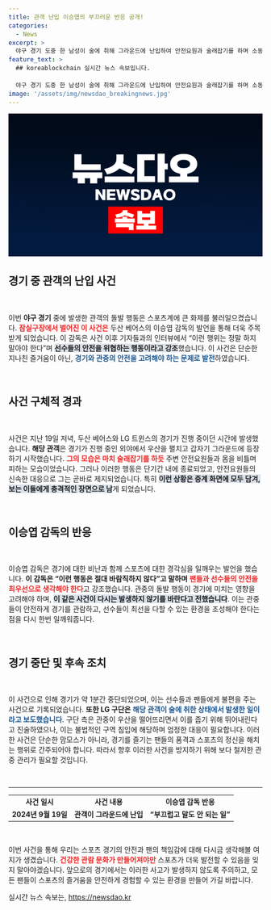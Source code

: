 ```yaml
---
title: 관객 난입 이승엽의 부끄러운 반응 공개!
categories:
  - News
excerpt: >
  야구 경기 도중 한 남성이 술에 취해 그라운드에 난입하여 안전요원과 술래잡기를 하며 소동을 일으켰습니다. 이승엽 감독은 이 행동을 경악하며 말도 안 되는 일이라고 비난했습니다. 사건의 전말을 자세히 알아보세요!
feature_text: >
  ## koreablockchain 실시간 뉴스 속보입니다.

  야구 경기 도중 한 남성이 술에 취해 그라운드에 난입하여 안전요원과 술래잡기를 하며 소동을 일으켰습니다. 이승엽 감독은 이 행동을 경악하며 말도 안 되는 일이라고 비난했습니다. 사건의 전말을 자세히 알아보세요!
image: '/assets/img/newsdao_breakingnews.jpg'
---
```


<p><img src="/assets/img/newsdao_breakingnews.jpg" alt="koreablockchain 속보" /></p>

<h2 data-ke-size="size26">경기 중 관객의 난입 사건</h2>

<p data-ke-size="size16">&nbsp;</p>

<p>이번 <b>야구 경기</b> 중에 발생한 관객의 돌발 행동은 스포츠계에 큰 화제를 불러일으켰습니다. <b><span style="color: #ee2323;">잠실구장에서 벌어진 이 사건은</span></b> 두산 베어스의 이승엽 감독의 발언을 통해 더욱 주목받게 되었습니다. 이 감독은 사건 이후 기자들과의 인터뷰에서 “이런 행위는 정말 하지 말아야 한다”며 <b><span style="background-color: #21538527;">선수들의 안전을 위협하는 행동이라고 강조</span></b>했습니다. 이 사건은 단순한 지나친 즐거움이 아닌, <b><span style="color: #1a5490;">경기와 관중의 안전을 고려해야 하는 문제로 발전</span></b>하였습니다.</p>

<p data-ke-size="size16">&nbsp;</p>

<h2 data-ke-size="size26">사건 구체적 경과</h2>

<p data-ke-size="size16">&nbsp;</p>

<p>사건은 지난 19일 저녁, 두산 베어스와 LG 트윈스의 경기가 진행 중이던 시간에 발생했습니다. <b>해당 관객</b>은 경기가 진행 중인 외야에서 우산을 펼치고 갑자기 그라운드에 등장하기 시작했습니다. <b><span style="color: #ee2323;">그의 모습은 마치 술래잡기를 하듯</span></b> 주변 안전요원들과 몸을 비틀며 피하는 모습이었습니다. 그러나 이러한 행동은 단기간 내에 종료되었고, 안전요원들의 신속한 대응으로 그는 곧바로 제지되었습니다. 특히 <b><span style="background-color: #21538527;">이런 상황은 중계 화면에 모두 담겨, 보는 이들에게 충격적인 장면으로 남</span></b>게 되었습니다.</p>

<p data-ke-size="size16">&nbsp;</p>

<h2 data-ke-size="size26">이승엽 감독의 반응</h2>

<p data-ke-size="size16">&nbsp;</p>

<p>이승엽 감독은 경기에 대한 비난과 함께 스포츠에 대한 경각심을 일깨우는 발언을 했습니다. <b>이 감독은 “이런 행동은 절대 바람직하지 않다”고 말하며</b> <b><span style="color: #ee2323;">팬들과 선수들의 안전을 최우선으로 생각해야 한다</span></b>고 강조했습니다. 관중의 돌발 행동이 경기에 미치는 영향을 고려해야 하며, <b><span style="background-color: #21538527;">이 같은 사건이 다시는 발생하지 않기를 바란다고 전했습니다</span></b>. 이는 관중들이 안전하게 경기를 관람하고, 선수들이 최선을 다할 수 있는 환경을 조성해야 한다는 점을 다시 한번 일깨워줍니다.</p>

<p data-ke-size="size16">&nbsp;</p>

<h2 data-ke-size="size26">경기 중단 및 후속 조치</h2>

<p data-ke-size="size16">&nbsp;</p>

<p>이 사건으로 인해 경기가 약 1분간 중단되었으며, 이는 선수들과 팬들에게 불편을 주는 사건으로 기록되었습니다. <b>또한 LG 구단은</b> <b><span style="color: #1a5490;">해당 관객이 술에 취한 상태에서 발생한 일이라고 보도했습니다</span></b>. 구단 측은 관중이 우산을 떨어뜨리면서 이를 줍기 위해 뛰어내린다고 진술하였으나, 이는 불법적인 구역 침입에 해당하며 엄정한 대응이 필요합니다. 이러한 사건은 단순한 맘모스가 아니라, 경기를 즐기는 팬들의 품격과 스포츠의 정신을 해치는 행위로 간주되어야 합니다. 따라서 향후 이러한 사건을 방지하기 위해 보다 철저한 관중 관리가 필요할 것입니다.</p>

<p data-ke-size="size16">&nbsp;</p>

<hr>

<table style="width: 100%; border-collapse: collapse;">
    <tr>
        <td style="text-align: center; height: 17px;"><b>사건 일시</b></td>
        <td style="text-align: center; height: 17px;"><b>사건 내용</b></td>
        <td style="text-align: center; height: 17px;"><b>이승엽 감독 반응</b></td>
    </tr>
    <tr>
        <td style="text-align: center; height: 17px;"><b>2024년 9월 19일</b></td>
        <td style="text-align: center; height: 17px;"><b>관객이 그라운드에 난입</b></td>
        <td style="text-align: center; height: 17px;"><b>“부끄럽고 말도 안 되는 일”</b></td>
    </tr>
</table>

<p data-ke-size="size16">&nbsp;</p>

<p>이번 사건을 통해 우리는 스포츠 경기의 안전과 팬의 책임감에 대해 다시금 생각해볼 여지가 생겼습니다. <b><span style="color: #ee2323;">건강한 관람 문화가 만들어져야만</span></b> 스포츠가 더욱 발전할 수 있음을 잊지 말아야겠습니다. 앞으로의 경기에서는 이러한 사고가 발생하지 않도록 주의하고, 모든 팬들이 스포츠의 즐거움을 안전하게 경험할 수 있는 환경을 만들어 가길 바랍니다.</p>
실시간 뉴스 속보는, <a href="https://newsdao.kr" rel="dofollow">https://newsdao.kr</a>


